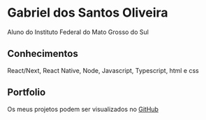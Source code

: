 # Gabriel dos Santos Oliveira

Aluno do Instituto Federal do Mato Grosso do Sul

## Conhecimentos

React/Next, React Native, Node, Javascript, Typescript, html e css

## Portfolio

Os meus projetos podem ser visualizados no [GitHub](https://github.com/GabrieldosSantosOliveira)
